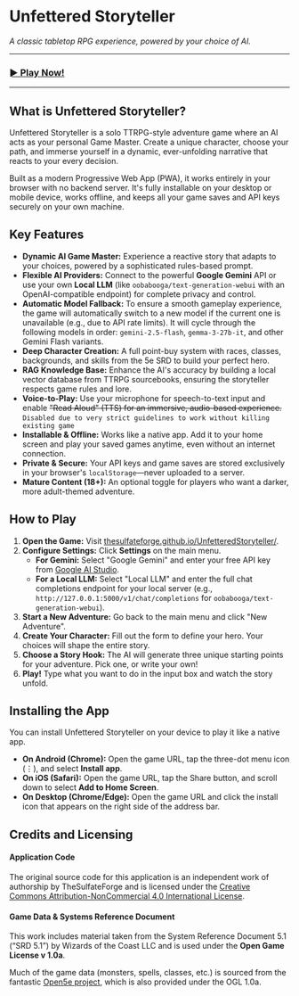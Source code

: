 # Unfettered Storyteller

*A classic tabletop RPG experience, powered by your choice of AI.*

---

### [► Play Now!](https://thesulfateforge.github.io/UnfetteredStoryteller/)

---

## What is Unfettered Storyteller?

Unfettered Storyteller is a solo TTRPG-style adventure game where an AI acts as your personal Game Master. Create a unique character, choose your path, and immerse yourself in a dynamic, ever-unfolding narrative that reacts to your every decision.

Built as a modern Progressive Web App (PWA), it works entirely in your browser with no backend server. It's fully installable on your desktop or mobile device, works offline, and keeps all your game saves and API keys securely on your own machine.

## Key Features

- **Dynamic AI Game Master:** Experience a reactive story that adapts to your choices, powered by a sophisticated rules-based prompt.
- **Flexible AI Providers:** Connect to the powerful **Google Gemini** API or use your own **Local LLM** (like `oobabooga/text-generation-webui` with an OpenAI-compatible endpoint) for complete privacy and control.
- **Automatic Model Fallback:** To ensure a smooth gameplay experience, the game will automatically switch to a new model if the current one is unavailable (e.g., due to API rate limits). It will cycle through the following models in order: `gemini-2.5-flash`, `gemma-3-27b-it`, and other Gemini Flash variants.
- **Deep Character Creation:** A full point-buy system with races, classes, backgrounds, and skills from the 5e SRD to build your perfect hero.
- **RAG Knowledge Base:** Enhance the AI's accuracy by building a local vector database from TTRPG sourcebooks, ensuring the storyteller respects game rules and lore.
- **Voice-to-Play:** Use your microphone for speech-to-text input and enable ~~"Read Aloud" (TTS) for an immersive, audio-based experience.~~ `Disabled due to very strict guidelines to work without killing existing game`
- **Installable & Offline:** Works like a native app. Add it to your home screen and play your saved games anytime, even without an internet connection.
- **Private & Secure:** Your API keys and game saves are stored exclusively in your browser's `localStorage`—never uploaded to a server.
- **Mature Content (18+):** An optional toggle for players who want a darker, more adult-themed adventure.

## How to Play

1.  **Open the Game:** Visit [thesulfateforge.github.io/UnfetteredStoryteller/](https://thesulfateforge.github.io/UnfetteredStoryteller/).
2.  **Configure Settings:** Click **Settings** on the main menu.
    -   **For Gemini:** Select "Google Gemini" and enter your free API key from [Google AI Studio](https://aistudio.google.com/app/apikey).
    -   **For a Local LLM:** Select "Local LLM" and enter the full chat completions endpoint for your local server (e.g., `http://127.0.0.1:5000/v1/chat/completions` for `oobabooga/text-generation-webui`).
3.  **Start a New Adventure:** Go back to the main menu and click "New Adventure".
4.  **Create Your Character:** Fill out the form to define your hero. Your choices will shape the entire story.
5.  **Choose a Story Hook:** The AI will generate three unique starting points for your adventure. Pick one, or write your own!
6.  **Play!** Type what you want to do in the input box and watch the story unfold.

## Installing the App

You can install Unfettered Storyteller on your device to play it like a native app.

-   **On Android (Chrome):** Open the game URL, tap the three-dot menu icon (⋮), and select **Install app**.
-   **On iOS (Safari):** Open the game URL, tap the Share button, and scroll down to select **Add to Home Screen**.
-   **On Desktop (Chrome/Edge):** Open the game URL and click the install icon that appears on the right side of the address bar.

## Credits and Licensing

#### Application Code
The original source code for this application is an independent work of authorship by TheSulfateForge and is licensed under the [Creative Commons Attribution-NonCommercial 4.0 International License](https://creativecommons.org/licenses/by-nc/4.0/).

#### Game Data & Systems Reference Document
This work includes material taken from the System Reference Document 5.1 (“SRD 5.1”) by Wizards of the Coast LLC and is used under the **Open Game License v 1.0a**.

Much of the game data (monsters, spells, classes, etc.) is sourced from the fantastic [Open5e project](https://open5e.com/), which is also provided under the OGL 1.0a.
